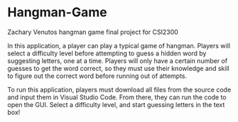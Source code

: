 # Hangman-Game
Zachary Venutos hangman game final project for CSI2300

In this application, a player can play a typical game of hangman. Players will select a difficulty level before attempting to guess a hidden word by suggesting letters, one at a time. Players will only have a certain number of guesses to get the word correct, so they must use their knowledge and skill to figure out the correct word before running out of attempts. 

To run this application, players must download all files from the source code and input them in Visual Studio Code. From there, they can run the code to open the GUI. Select a difficulty level, and start guessing letters in the text box!
